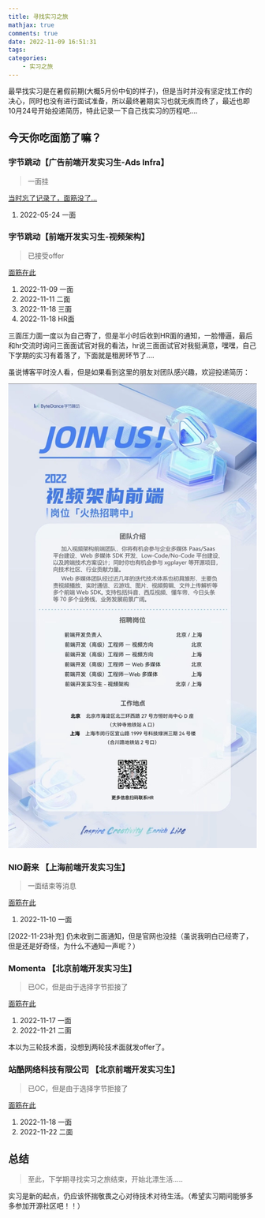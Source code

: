 ```yaml
---
title: 寻找实习之旅
mathjax: true
comments: true
date: 2022-11-09 16:51:31
tags:
categories:
    - 实习之旅
---
```

最早找实习是在暑假前期(大概5月份中旬的样子)，但是当时并没有坚定找工作的决心，同时也没有进行面试准备，所以最终暑期实习也就无疾而终了，最近也即10月24号开始投递简历，特此记录一下自己找实习的历程吧....

<!--more-->


## 今天你吃面筋了嘛？

### 字节跳动【广告前端开发实习生-Ads Infra】

> 一面挂

[当时忘了记录了，面筋没了...]()

1. 2022-05-24 一面

### 字节跳动【前端开发实习生-视频架构】 

> 已接受offer

[面筋在此](https://www.dropbox.com/s/h7dz4s6dkl48am8/%E8%A7%86%E9%A2%91%E4%BA%91%E5%9B%A2%E9%98%9F.md?dl=0)

1. 2022-11-09 一面
2. 2022-11-11 二面
3. 2022-11-18 三面
4. 2022-11-18 HR面

三面压力面一度以为自己寄了，但是半小时后收到HR面的通知，一脸懵逼，最后和hr交流时询问三面面试官对我的看法，hr说三面面试官对我挺满意，嘿嘿，自己下学期的实习有着落了，下面就是租房环节了....

虽说博客平时没人看，但是如果看到这里的朋友对团队感兴趣，欢迎投递简历：

![](https://raw.githubusercontent.com/yzh-2002/img-hosting/main/blog/202211232237654.jpg)


### NIO蔚来 【上海前端开发实习生】

> 一面结束等消息

[面筋在此](https://www.dropbox.com/home/%E9%9D%A2%E7%AD%8B/NIO%E8%94%9A%E6%9D%A5?preview=%E4%B8%8A%E6%B5%B7%E5%89%8D%E7%AB%AF%E5%BC%80%E5%8F%91%E5%AE%9E%E4%B9%A0%E7%94%9F.md)

1. 2022-11-10 一面

[2022-11-23补充] 仍未收到二面通知，但是官网也没挂（虽说我明白已经寄了，但是还是好奇怪，为什么不通知一声呢？）

### Momenta 【北京前端开发实习生】

> 已OC，但是由于选择字节拒接了

[面筋在此](https://www.dropbox.com/s/1j73a5cxfnwwxxt/%E5%8C%97%E4%BA%AC.md?dl=0)

1. 2022-11-17 一面
2. 2022-11-21 二面

本以为三轮技术面，没想到两轮技术面就发offer了。


### 站酷网络科技有限公司 【北京前端开发实习生】

> 已OC，但是由于选择字节拒接了

[面筋在此](https://www.dropbox.com/s/2htex90efl9n4ht/%E5%8C%97%E4%BA%AC.md?dl=0)

1. 2022-11-18 一面
2. 2022-11-22 二面

## 总结

> 至此，下学期寻找实习之旅结束，开始北漂生活.....

实习是新的起点，仍应该怀揣敬畏之心对待技术对待生活。（希望实习期间能够多多参加开源社区吧！！）